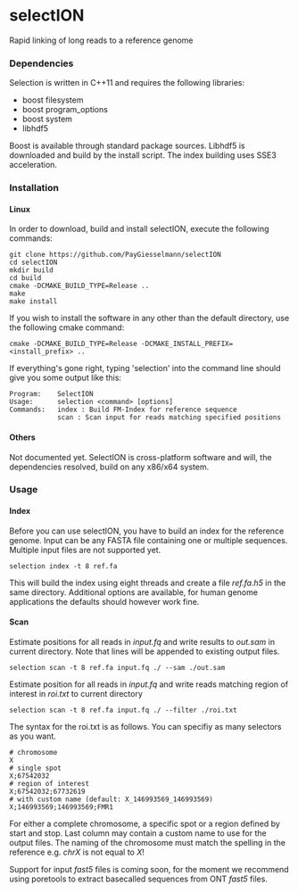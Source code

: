 # selectION
Rapid linking of long reads to a reference genome

### Dependencies
Selection is written in C++11 and requires the following libraries:

* boost filesystem
* boost program_options
* boost system
* libhdf5

Boost is available through standard package sources. Libhdf5 is downloaded and build by the install script. The index building uses SSE3 acceleration.

### Installation
#### Linux
In order to download, build and install selectION, execute the following commands:

    git clone https://github.com/PayGiesselmann/selectION
    cd selectION
    mkdir build
    cd build
    cmake -DCMAKE_BUILD_TYPE=Release ..
    make
    make install

If you wish to install the software in any other than the default directory, use the following cmake command:

    cmake -DCMAKE_BUILD_TYPE=Release -DCMAKE_INSTALL_PREFIX=<install_prefix> ..

If everything's gone right, typing 'selection' into the command line should give you some output like this:

    Program:    SelectION
    Usage:      selection <command> [options]
    Commands:   index : Build FM-Index for reference sequence
                scan : Scan input for reads matching specified positions

#### Others
Not documented yet. SelectION is cross-platform software and will, the dependencies resolved, build on any x86/x64 system.

### Usage

#### Index
Before you can use selectION, you have to build an index for the reference genome. Input can be any FASTA file containing one or multiple sequences. Multiple input files are not supported yet.

    selection index -t 8 ref.fa

This will build the index using eight threads and create a file _ref.fa.h5_ in the same directory. Additional options are available, for human genome applications the defaults should however work fine.

#### Scan
Estimate positions for all reads in _input.fq_ and write results to _out.sam_ in current directory. Note that lines will be appended to existing output files.

    selection scan -t 8 ref.fa input.fq ./ --sam ./out.sam

Estimate position for all reads in _input.fq_ and write reads matching region of interest in _roi.txt_ to current directory

    selection scan -t 8 ref.fa input.fq ./ --filter ./roi.txt

The syntax for the roi.txt is as follows. You can specifiy as many selectors as you want.

    # chromosome
    X
    # single spot
    X;67542032
    # region of interest
    X;67542032;67732619
    # with custom name (default: X_146993569_146993569)
    X;146993569;146993569;FMR1

For either a complete chromosome, a specific spot or a region defined by start and stop. Last column may contain a custom name to use for the output files. The naming of the chromosome must match the spelling in the reference e.g. _chrX_ is not equal to _X_!

Support for input _fast5_ files is coming soon, for the moment we recommend using poretools to extract basecalled sequences from ONT _fast5_ files.
